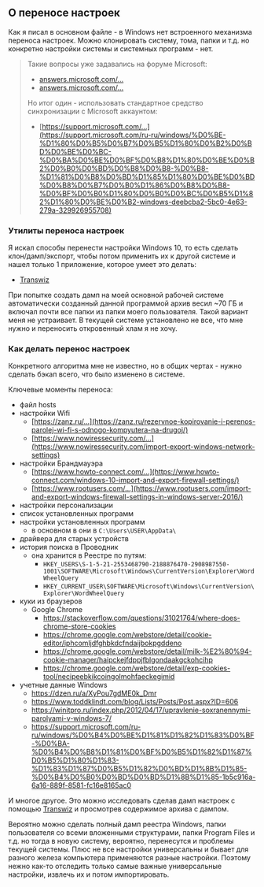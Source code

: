 ## О переносе настроек

Как я писал в основном файле - в Windows нет встроенного механизма переноса настроек. Можно клонировать систему, тома, папки и т.д. но конкретно настройки системы и системных программ - нет.

> Такие вопросы уже задавались на форуме Microsoft:
> - [answers.microsoft.com/...](https://answers.microsoft.com/ru-ru/windows/forum/all/%D0%BA%D0%B0%D0%BA/5abd74e3-d792-45c3-bd31-bd5e55ee92a6)
> - [answers.microsoft.com/...](https://answers.microsoft.com/en-us/windows/forum/all/windows-10-export-import-settings-easy-button/7cfc96c5-e275-40ac-a700-ee68badfd565)
> 
> Но итог один - использовать стандартное средство синхронизации с Microsoft аккаунтом:
> - [https://support.microsoft.com/...](https://support.microsoft.com/ru-ru/windows/%D0%BE-%D1%80%D0%B5%D0%B7%D0%B5%D1%80%D0%B2%D0%BD%D0%BE%D0%BC-%D0%BA%D0%BE%D0%BF%D0%B8%D1%80%D0%BE%D0%B2%D0%B0%D0%BD%D0%B8%D0%B8-%D0%B8-%D1%81%D0%B8%D0%BD%D1%85%D1%80%D0%BE%D0%BD%D0%B8%D0%B7%D0%B0%D1%86%D0%B8%D0%B8-%D0%BF%D0%B0%D1%80%D0%B0%D0%BC%D0%B5%D1%82%D1%80%D0%BE%D0%B2-windows-deebcba2-5bc0-4e63-279a-329926955708)

### Утилиты переноса настроек

Я искал способы перенести настройки Windows 10, то есть сделать клон/дамп/экспорт, чтобы потом применить их к другой системе и нашел только 1 приложение, которое умеет это делать:
- [Transwiz](https://www.forensit.com/move-computer.html)

При попытке создать дамп на моей основной рабочей системе автоматически созданный данной программой архив весил ~70 ГБ и включал почти все папки из папки моего пользователя.
Такой вариант меня не устраивает. В текущей системе установлено не все, что мне нужно и переносить откровенный хлам я не хочу.

### Как делать перенос настроек

Конкретного алгоритма мне не известно, но в общих чертах - нужно сделать бэкап всего, что было изменено в системе.

Ключевые моменты переноса:
- файл hosts
- настройки Wifi
  - [https://zanz.ru/...](https://zanz.ru/rezervnoe-kopirovanie-i-perenos-parolej-wi-fi-s-odnogo-kompyutera-na-drugoj/)
  - [https://www.nowiressecurity.com/...](https://www.nowiressecurity.com/import-export-windows-network-settings)
- настройки Брандмауэра
  - [https://www.howto-connect.com/...](https://www.howto-connect.com/windows-10-import-and-export-firewall-settings/)
  - [https://www.rootusers.com/...](https://www.rootusers.com/import-and-export-windows-firewall-settings-in-windows-server-2016/)
- настройки персонализации
- список установленных программ
- настройки установленных программ
  - в основном в они в `C:\Users\USER\AppData\`
- драйвера для старых устройств
- история поиска в Проводник
  - она хранится в Реестре по путям:
    - `HKEY_USERS\S-1-5-21-2553468790-2188876470-2908987550-1001\SOFTWARE\Microsoft\Windows\CurrentVersion\Explorer\WordWheelQuery`
    - `HKEY_CURRENT_USER\SOFTWARE\Microsoft\Windows\CurrentVersion\Explorer\WordWheelQuery`
- куки из браузеров
  - Google Chrome
    - https://stackoverflow.com/questions/31021764/where-does-chrome-store-cookies
    - https://chrome.google.com/webstore/detail/cookie-editor/iphcomljdfghbkdcfndaijbokpgddeno
    - https://chrome.google.com/webstore/detail/milk-%E2%80%94-cookie-manager/haipckejfdppjfblgondaakgckohcihp
    - https://chrome.google.com/webstore/detail/exp-cookies-tool/necipeebkikcoingolmohfaeckegimid
- учетные данные Windows
  - https://dzen.ru/a/XyPou7gdME0k_Dmr
  - https://www.toddklindt.com/blog/Lists/Posts/Post.aspx?ID=606
  - https://winitpro.ru/index.php/2012/04/17/upravlenie-soxranennymi-parolyami-v-windows-7/
  - https://support.microsoft.com/ru-ru/windows/%D0%B4%D0%BE%D1%81%D1%82%D1%83%D0%BF-%D0%BA-%D0%B4%D0%B8%D1%81%D0%BF%D0%B5%D1%82%D1%87%D0%B5%D1%80%D1%83-%D1%83%D1%87%D0%B5%D1%82%D0%BD%D1%8B%D1%85-%D0%B4%D0%B0%D0%BD%D0%BD%D1%8B%D1%85-1b5c916a-6a16-889f-8581-fc16e8165ac0

И многое другое. Это можно исследовать сделав дамп настроек с помощью [Transwiz](https://www.forensit.com/move-computer.html) и просмотрев содержимое архива с дампом.

Вероятно можно сделать полный дамп реестра Windows, папки пользователя со всеми вложенными структурами, папки Program Files и т.д. но тогда в новую систему, вероятно, перенесутся и проблемы текущей системы. Плюс не все настройки универсальны и бывает для разного железа компьютера применяются разные настройки. Поэтому нежно как-то отследить только самые важные универсальные настройки, извлечь их и потом импортировать.